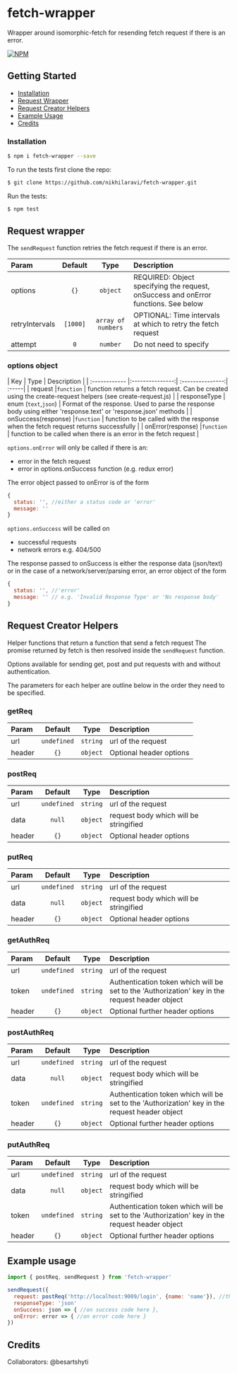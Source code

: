 # fetch-wrapper
Wrapper around isomorphic-fetch for resending fetch request if there is an error.

[![NPM](https://nodei.co/npm-dl/fetch-wrapper.png?months=3)](https://nodei.co/npm/fetch-wrapper/)

## Getting Started

- [Installation](#installation)
- [Request Wrapper](#request-wrapper)
- [Request Creator Helpers](#request-creator-helpers)
- [Example Usage](#example-usage)
- [Credits](#credits)

### Installation

```bash
$ npm i fetch-wrapper --save

```

To run the tests first clone the repo:

```bash
$ git clone https://github.com/nikhilaravi/fetch-wrapper.git

```

Run the tests:

```bash
$ npm test

```

## Request wrapper

The `sendRequest` function retries the fetch request if there is an error.

| Param  | Default  | Type | Description |
| :------------ |:---------------:| :---------------:| :-----|
| options | `{}` |`object` | REQUIRED: Object specifying the request, onSuccess and onError functions. See below |
| retryIntervals | `[1000]` |`array of numbers` | OPTIONAL: Time intervals at which to retry the fetch request |
| attempt | `0` |`number` | Do not need to specify |

### options object

| Key | Type | Description |
| :------------ |:---------------:| :---------------:| :-----|
| request |`function` | function returns a fetch request. Can be created using the create-request helpers (see create-request.js) |
| responseType | enum (`text`,`json`) | Format of the response. Used to parse the response body using either 'response.text' or 'response.json' methods |
| onSuccess(response) |`function` | function to be called with the response when the fetch request returns successfully |
| onError(response) |`function` | function to be called when there is an error in the fetch request  |

`options.onError` will only be called if there is an:
- error in the fetch request
- error in options.onSuccess function (e.g. redux error)

The error object passed to onError is of the form
```js
{
  status: '', //either a status code or 'error'
  message: ''
}
```

`options.onSuccess` will be called on
- successful requests
- network errors e.g. 404/500

The response passed to onSuccess is either the response data (json/text) or in the case of a network/server/parsing error, an error object of the form
```js
{
  status: '', //'error'
  message: '' // e.g. 'Invalid Response Type' or 'No response body'
}
```

## Request Creator Helpers

Helper functions that return a function that send a fetch request
The promise returned by fetch is then resolved inside the `sendRequest` function.

Options available for sending get, post and put requests with and without authentication.

The parameters for each helper are outline below in the order they need to be specified.

### getReq
| Param  | Default  | Type | Description |
| :------------ |:---------------:| :---------------:| :-----|
| url | `undefined` |`string` | url of the request |
| header | `{}` |`object` | Optional header options |


### postReq
| Param  | Default  | Type | Description |
| :------------ |:---------------:| :---------------:| :-----|
| url | `undefined` |`string` | url of the request |
| data | `null` |`object` | request body which will be stringified |
| header | `{}` |`object` | Optional header options |

### putReq
| Param  | Default  | Type | Description |
| :------------ |:---------------:| :---------------:| :-----|
| url | `undefined` |`string` | url of the request |
| data | `null` |`object` | request body which will be stringified |
| header | `{}` |`object` | Optional header options |

### getAuthReq
| Param  | Default  | Type | Description |
| :------------ |:---------------:| :---------------:| :-----|
| url | `undefined` |`string` | url of the request |
| token | `undefined` |`string` | Authentication token which will be set to the 'Authorization' key in the request header object |
| header | `{}` |`object` | Optional further header options |

### postAuthReq
| Param  | Default  | Type | Description |
| :------------ |:---------------:| :---------------:| :-----|
| url | `undefined` |`string` | url of the request |
| data | `null` |`object` | request body which will be stringified |
| token | `undefined` |`string` | Authentication token which will be set to the 'Authorization' key in the request header object |
| header | `{}` |`object` | Optional further header options |

### putAuthReq
| Param  | Default  | Type | Description |
| :------------ |:---------------:| :---------------:| :-----|
| url | `undefined` |`string` | url of the request |
| data | `null` |`object` | request body which will be stringified |
| token | `undefined` |`string` | Authentication token which will be set to the 'Authorization' key in the request header object |
| header | `{}` |`object` | Optional further header options |

## Example usage

```js
import { postReq, sendRequest } from 'fetch-wrapper'

sendRequest({
  request: postReq('http://localhost:9009/login', {name: 'name'}), //this should be a function that returns a fetch request
  responseType: 'json'
  onSuccess: json => { //on success code here },
  onError: error => { //on error code here }
})

```

## Credits
Collaborators: @besartshyti
